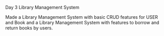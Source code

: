 Day 3 Library Management System

Made a Library Management System with basic CRUD features for USER and Book and a Library Management System with features to borrow and return books by users.
